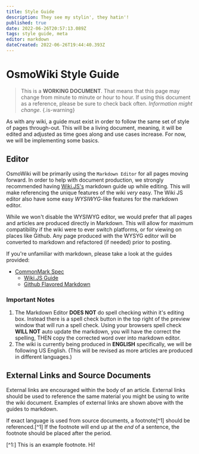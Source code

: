 ```yaml
---
title: Style Guide
description: They see my stylin', they hatin'!
published: true
date: 2022-06-26T20:57:13.089Z
tags: style guide, meta
editor: markdown
dateCreated: 2022-06-26T19:44:40.393Z
---
```


# OsmoWiki Style Guide

> This is a **WORKING DOCUMENT**. That means that this page may change from minute to minute or hour to hour. If using this document as a reference, please be sure to check back often. *Information might change*.
{.is-warning}

As with any wiki, a guide must exist in order to follow the same set of style of pages through-out. This will be a living document, meaning, it will be edited and adjusted as time goes along and use cases increase. For now, we will be implementing some basics.

<!-- Insert Table of Headers here. -->

## Editor

OsmoWiki will be primarily using the `Markdown Editor` for all pages moving forward. In order to help with document production, we strongly recommended having [Wiki.JS's](https://docs.requarks.io/editors/markdown) markdown guide up while editing. This will make referencing the unique features of the wiki *very* easy. The Wiki JS editor also have some easy *WYSIWYG*-like features for the markdown editor.

While we won't disable the WYSIWYG editor, we would prefer that all pages and articles are produced directly in Markdown. This will allow for maximum compatibility if the wiki were to ever switch platforms, or for viewing on places like Github. Any page produced with the WYSYG editor will be converted to markdown and refactored (if needed) prior to posting.

If you're unfamiliar with markdown, please take a look at the guides provided:

- [CommonMark Spec](https://spec.commonmark.org)
	- [Wiki.JS Guide](https://docs.requarks.io/editors/markdown)
	- [Github Flavored Markdown](https://github.github.com/gfm/)
  
### Important Notes

1. The Markdown Editor **DOES NOT** do spell checking within it's editing box. Instead there is a spell check button in the top right of the preview window that will run a spell check. Using your browsers spell check **WILL NOT** auto update the markdown, you will have the correct the spelling, THEN copy the corrected word over into markdown editor.
1. The wiki is currently being produced in **ENGLISH** specifically, we will be following US English. (This will be revised as more articles are produced in different languages.)

## External Links and Source Documents

External links are encouraged within the body of an article. External links should be used to reference the same material you might be using to write the wiki document. Examples of external links are shown above with the guides to markdown.

If exact language is used from source documents, a footnote[^1] should be referenced.[^1] If the footnote will end up at the *end* of a sentence, the footnote should be placed after the period. 

[^1:] This is an example footnote. Hi!